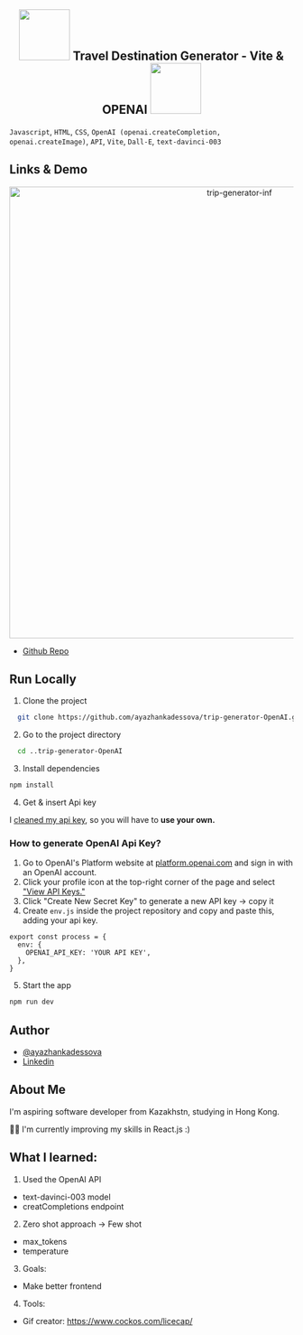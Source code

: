 <h2 align="center">
 <img src="https://media.giphy.com/media/fGL6oc26zsv6sA1sLx/giphy.gif" width="90"> Travel Destination Generator - Vite & OPENAI <img src="https://media.giphy.com/media/fGL6oc26zsv6sA1sLx/giphy.gif" width="90">
</h2>

`Javascript`, `HTML`, `CSS`, `OpenAI (openai.createCompletion, openai.createImage)`, `API`, `Vite`, `Dall-E`, `text-davinci-003`

## Links & Demo

<p align="center">
<img src="https://github.com/ayazhankadessova/trip-generator-OpenAI/assets/86869537/8a93377f-859c-42be-b39e-3b13304e062f" width="800" alt="trip-generator-inf">
</p>

- [Github Repo](https://github.com/ayazhankadessova/trip-generator-with-OpenAI)

## Run Locally

1. Clone the project

```bash
  git clone https://github.com/ayazhankadessova/trip-generator-OpenAI.git
```

2. Go to the project directory

```bash
  cd ..trip-generator-OpenAI
```

3. Install dependencies

```bash
npm install
```

4. Get & insert Api key

I [cleaned my api key](https://til.simonwillison.net/git/rewrite-repo-remove-secrets), so you will have to **use your own.**

### How to generate OpenAI Api Key?

1. Go to OpenAI's Platform website at [platform.openai.com](https://platform.openai.com) and sign in with an OpenAI account.
2. Click your profile icon at the top-right corner of the page and select ["View API Keys."](https://platform.openai.com/account/api-keys)
3. Click "Create New Secret Key" to generate a new API key -> copy it
4. Create `env.js` inside the project repository and copy and paste this, adding your api key.

```
export const process = {
  env: {
    OPENAI_API_KEY: 'YOUR API KEY',
  },
}
```

5. Start the app

```bash
npm run dev
```

## Author

- [@ayazhankadessova](https://github.com/ayazhankadessova)
- [Linkedin](https://www.linkedin.com/in/ayazhankad/)

## About Me

I'm aspiring software developer from Kazakhstn, studying in Hong Kong.

👩‍💻 I'm currently improving my skills in React.js :)

## What I learned:

1. Used the OpenAI API

- text-davinci-003 model
- creatCompletions endpoint

2. Zero shot approach -> Few shot

- max_tokens
- temperature

3. Goals:

- Make better frontend

4. Tools:

- Gif creator: https://www.cockos.com/licecap/
